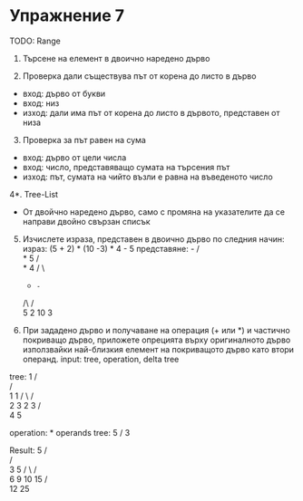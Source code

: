 Упражнение 7
===
TODO: Range


1. Търсене на елемент в двоично наредено дърво

2. Проверка дали съществува път от корена до листо в дърво
- вход: дърво от букви
- вход: низ
- изход: дали има път от корена до листо в дървото, представен от низа

3. Проверка за път равен на сума
- вход: дърво от цели числа
- вход: число, представяващо сумата на търсения път
- изход: път, сумата на чийто възли е равна на въведеното число

4*. Tree-List
- От двойчно наредено дърво, само с промяна на указателите да се направи двойно свързан списък

5. Изчислете израза, представен в двоично дърво по следния начин:
  израз: (5 + 2) * (10 -3) * 4 - 5
представяне:
              -
             /\
            *  5
          /  \
         *    4
       /   \
      +     -
     /\    /\
    5  2 10  3

6. При зададено дърво и
получаване на операция (+ или *) и частично покриващо дърво,
приложете опрецията върху оригиналното дърво използвайки
най-близкия елемент на покриващото дърво като втори операнд.
input: tree, operation, delta tree

tree:
         1
        / \
       /   \
      1     1
     / \   / \
    2   3 2   3
   /       \
  4         5

operation: *
operands tree:
     5
    /
   3

Result:
         5
        / \
       /   \
      3     5
     / \   / \
    6   9 10  15
   /       \
  12        25
